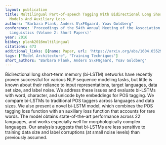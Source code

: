 ```yaml
---
layout: publication
title: Multilingual Part-of-speech Tagging With Bidirectional Long Short-term Memory
  Models And Auxiliary Loss
authors: "Barbara Plank, Anders S\xF8gaard, Yoav Goldberg"
conference: 'Proceedings of the 54th Annual Meeting of the Association for Computational
  Linguistics (Volume 2: Short Papers)'
year: 2016
bibkey: plank2016multilingual
citations: 473
additional_links: [{name: Paper, url: 'https://arxiv.org/abs/1604.05529'}]
tags: ["Model Architecture", "Training Techniques"]
short_authors: "Barbara Plank, Anders S\xF8gaard, Yoav Goldberg"
---
```

Bidirectional long short-term memory (bi-LSTM) networks have recently proven
successful for various NLP sequence modeling tasks, but little is known about
their reliance to input representations, target languages, data set size, and
label noise. We address these issues and evaluate bi-LSTMs with word,
character, and unicode byte embeddings for POS tagging. We compare bi-LSTMs to
traditional POS taggers across languages and data sizes. We also present a
novel bi-LSTM model, which combines the POS tagging loss function with an
auxiliary loss function that accounts for rare words. The model obtains
state-of-the-art performance across 22 languages, and works especially well for
morphologically complex languages. Our analysis suggests that bi-LSTMs are less
sensitive to training data size and label corruptions (at small noise levels)
than previously assumed.